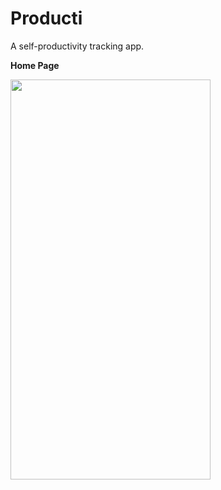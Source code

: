 # Producti
A self-productivity tracking app.

**Home Page**

<img src="https://user-images.githubusercontent.com/10809719/53108058-5b81b000-355c-11e9-8efa-fdf12ea9c95d.png" width="320px" height="640px"/>

